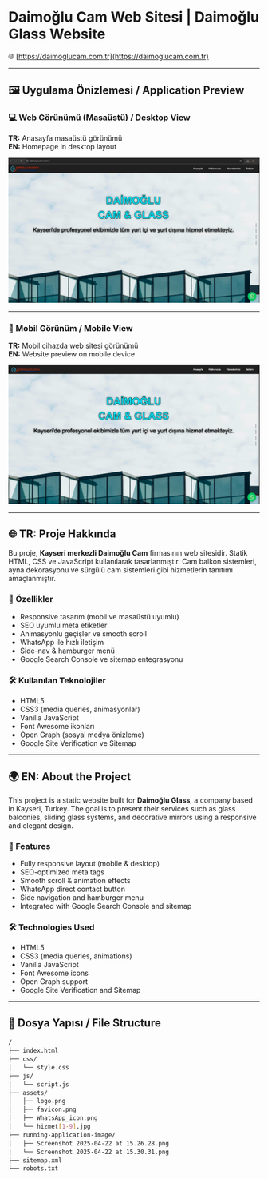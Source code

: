 # Daimoğlu Cam Web Sitesi | Daimoğlu Glass Website

🌐 [https://daimoglucam.com.tr](https://daimoglucam.com.tr)

---

## 🖼️ Uygulama Önizlemesi / Application Preview

### 💻 Web Görünümü (Masaüstü) / Desktop View

**TR:** Anasayfa masaüstü görünümü  
**EN:** Homepage in desktop layout

![Homepage Preview](running-application-image/Screenshot%202025-04-22%20at%2015.26.28.png)

---

### 📱 Mobil Görünüm / Mobile View

**TR:** Mobil cihazda web sitesi görünümü  
**EN:** Website preview on mobile device

![Mobile Preview](running-application-image/Screenshot%202025-04-22%20at%2015.30.31.png)

---

## 🌐 TR: Proje Hakkında
Bu proje, **Kayseri merkezli Daimoğlu Cam** firmasının web sitesidir. Statik HTML, CSS ve JavaScript kullanılarak tasarlanmıştır. Cam balkon sistemleri, ayna dekorasyonu ve sürgülü cam sistemleri gibi hizmetlerin tanıtımı amaçlanmıştır.

### 🚀 Özellikler
- Responsive tasarım (mobil ve masaüstü uyumlu)
- SEO uyumlu meta etiketler
- Animasyonlu geçişler ve smooth scroll
- WhatsApp ile hızlı iletişim
- Side-nav & hamburger menü
- Google Search Console ve sitemap entegrasyonu

### 🛠️ Kullanılan Teknolojiler
- HTML5
- CSS3 (media queries, animasyonlar)
- Vanilla JavaScript
- Font Awesome ikonları
- Open Graph (sosyal medya önizleme)
- Google Site Verification ve Sitemap

---

## 🌍 EN: About the Project
This project is a static website built for **Daimoğlu Glass**, a company based in Kayseri, Turkey. The goal is to present their services such as glass balconies, sliding glass systems, and decorative mirrors using a responsive and elegant design.

### 🚀 Features
- Fully responsive layout (mobile & desktop)
- SEO-optimized meta tags
- Smooth scroll & animation effects
- WhatsApp direct contact button
- Side navigation and hamburger menu
- Integrated with Google Search Console and sitemap

### 🛠️ Technologies Used
- HTML5
- CSS3 (media queries, animations)
- Vanilla JavaScript
- Font Awesome icons
- Open Graph support
- Google Site Verification and Sitemap

---

## 📂 Dosya Yapısı / File Structure
```bash
/
├── index.html
├── css/
│   └── style.css
├── js/
│   └── script.js
├── assets/
│   ├── logo.png
│   ├── favicon.png
│   ├── WhatsApp_icon.png
│   └── hizmet[1-9].jpg
├── running-application-image/
│   ├── Screenshot 2025-04-22 at 15.26.28.png
│   └── Screenshot 2025-04-22 at 15.30.31.png
├── sitemap.xml
└── robots.txt
